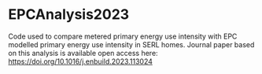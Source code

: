 # EPCAnalysis2023
Code used to compare metered primary energy use intensity with EPC modelled primary energy use intensity in SERL homes. Journal paper based on this analysis is available open access here: https://doi.org/10.1016/j.enbuild.2023.113024
